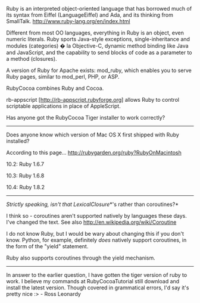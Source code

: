 

Ruby is an interpreted object-oriented language that has borrowed much of its syntax from Eiffel (LanguageEiffel) and Ada, and its thinking from SmallTalk.
http://www.ruby-lang.org/en/index.html

Different from most OO languages, everything in Ruby is an object, even numeric literals. Ruby sports Java-style exceptions, single-inheritance and modules (categories) � la Objective-C, dynamic method binding like Java and JavaScript, and the capability to send blocks of code as a parameter to a method (closures).

A version of Ruby for Apache exists: mod_ruby, which enables you to serve Ruby pages, similar to mod_perl, PHP, or ASP.

RubyCocoa combines Ruby and Cocoa.

rb-appscript [http://rb-appscript.rubyforge.org] allows Ruby to control scriptable applications in place of AppleScript.

Has anyone got the RubyCocoa Tiger installer to work correctly?

----

Does anyone know which version of Mac OS X first shipped with Ruby installed?

According to this page... http://rubygarden.org/ruby?RubyOnMacintosh

10.2: Ruby 1.6.7

10.3: Ruby 1.6.8

10.4: Ruby 1.8.2

----

*Strictly speaking, isn't that LexicalClosure**'s rather than coroutines?*

I think so - coroutines aren't supported natively by languages these days. I've changed the text. See also http://en.wikipedia.org/wiki/Coroutine

I do not know Ruby, but I would be wary about changing this if you don't know.  Python, for example, definitely *does* natively support coroutines, in the form of the "yield" statement.

Ruby also supports coroutines through the yield mechanism.

----

In answer to the earlier question, I have gotten the tiger version of ruby to work. I believe my commands at RubyCocoaTutorial still download and install the latest version. Though covered in grammatical errors, I'd say it's pretty nice :> - Ross Leonardy
